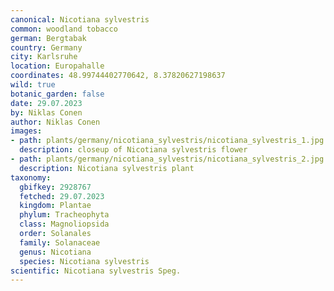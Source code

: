 ```yaml
---
canonical: Nicotiana sylvestris
common: woodland tobacco
german: Bergtabak
country: Germany
city: Karlsruhe
location: Europahalle
coordinates: 48.99744402770642, 8.37820627198637
wild: true
botanic_garden: false
date: 29.07.2023
by: Niklas Conen
author: Niklas Conen
images:
- path: plants/germany/nicotiana_sylvestris/nicotiana_sylvestris_1.jpg
  description: closeup of Nicotiana sylvestris flower
- path: plants/germany/nicotiana_sylvestris/nicotiana_sylvestris_2.jpg
  description: Nicotiana sylvestris plant
taxonomy:
  gbifkey: 2928767
  fetched: 29.07.2023
  kingdom: Plantae
  phylum: Tracheophyta
  class: Magnoliopsida
  order: Solanales
  family: Solanaceae
  genus: Nicotiana
  species: Nicotiana sylvestris
scientific: Nicotiana sylvestris Speg.
---
```



